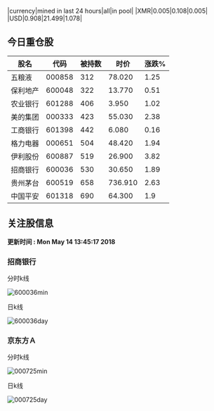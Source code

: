 |currency|mined in last 24 hours|all|in pool|
|XMR|0.005|0.108|0.005|
|USD|0.908|21.499|1.078|

## 今日重仓股 

|股名|代码|被持数|时价|涨跌%|
|---|---|---|---|---|
|五粮液|000858|312|78.020|1.25|
|保利地产|600048|322|13.770|0.51|
|农业银行|601288|406|3.950|1.02|
|美的集团|000333|423|55.030|2.38|
|工商银行|601398|442|6.080|0.16|
|格力电器|000651|504|48.420|1.94|
|伊利股份|600887|519|26.900|3.82|
|招商银行|600036|530|30.650|1.89|
|贵州茅台|600519|658|736.910|2.63|
|中国平安|601318|690|64.300|1.9|

## 关注股信息
**更新时间 : Mon May 14 13:45:17 2018**
### 招商银行 
分时k线

![600036min](http://image.sinajs.cn/newchart/min/n/sh600036.gif)

日k线

![600036day](http://image.sinajs.cn/newchart/daily/n/sh600036.gif)

### 京东方Ａ 
分时k线

![000725min](http://image.sinajs.cn/newchart/min/n/sz000725.gif)

日k线

![000725day](http://image.sinajs.cn/newchart/daily/n/sz000725.gif)
